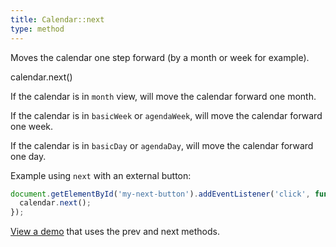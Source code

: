 ```yaml
---
title: Calendar::next
type: method
---
```


Moves the calendar one step forward (by a month or week for example).

<div class='spec' markdown='1'>
calendar.next()
</div>

If the calendar is in `month` view, will move the calendar forward one month.

If the calendar is in `basicWeek` or `agendaWeek`, will move the calendar forward one week.

If the calendar is in `basicDay` or `agendaDay`, will move the calendar forward one day.

Example using `next` with an external button:

```js
document.getElementById('my-next-button').addEventListener('click', function() {
  calendar.next();
});
```

[View a demo](date-api-buttons-demo) that uses the prev and next methods.
